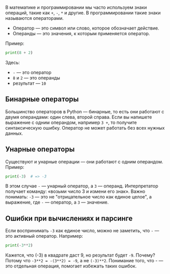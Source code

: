 В математике и программировании мы часто используем знаки операций, такие как `+`, `-`, `*` и другие. В программировании такие знаки называются операторами.

- Оператор — это символ или слово, которое обозначает действие.
- Операнды — это значения, к которым применяется оператор.

Пример:

```python
print(8 + 2)
```

Здесь:

- `-` — это оператор
- `8` и `2` — это операнды
- результат — `10`

## Бинарные операторы

Большинство операторов в Python — бинарные, то есть они работают с двумя операндами: один слева, второй справа. Если вы напишете выражение с одним операндом, например `3 +`, то получите синтаксическую ошибку. Оператор не может работать без всех нужных данных.

## Унарные операторы

Существуют и унарные операции — они работают с одним операндом. Пример:

```python
print(-3)  # => -3
```

В этом случае `-` — унарный оператор, а `3` — операнд. Интерпретатор получает команду: «возьми число 3 и измени его знак». Важно понимать: `-3` — это не "отрицательное число как единое целое", а выражение, где `-` — оператор, а `3` — значение.

## Ошибки при вычислениях и парсинге

Если воспринимать `-3` как единое число, можно не заметить, что `-` — это активный оператор. Например:

```python
print(-3**2)
```

Кажется, что (-3) в квадрате даст 9, но результат будет `-9`. Почему? Потому что `-3**2 = -(3**2) = -9`, а не `(-3)**2`. Понимание того, что - — это отдельная операция, помогает избежать таких ошибок.
